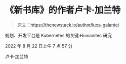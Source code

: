 # 《新书库》的作者卢卡·加兰特

> 原文：<https://thenewstack.io/author/luca-galante/>

规划、开发平台是 Kubernetes 的关键:Humanitec 研究

2022 年 8 月 22 日上午 7 点 57 分

卢卡·加兰特